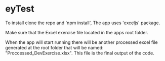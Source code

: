 # eyTest
To install clone the repo and 'npm install',
The app uses 'exceljs' package.

Make sure that the Excel exercise file located in the apps root folder.

When the app will start running there will be another  processed excel 
file generated at the root folder that will be named: "Proccessed_DevExercise.xlsx".
This file is the final output of the code.
